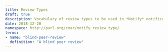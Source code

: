 ```yaml
---
title: Review Types
draft: true
description: Vocabulary of review types to be used in *Notify* notification payloads.
date: 2018-12-20
namespace: http://purl.org/coar/notify_review_type/
terms:
- name: "blind-peer-review"
  definition: "A blind peer review"
---
```


